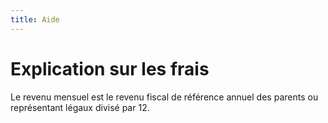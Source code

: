 ```yaml
---
title: Aide 
---
```


# Explication sur les frais

Le revenu mensuel est le revenu fiscal de référence annuel des parents ou représentant légaux divisé par 12.

